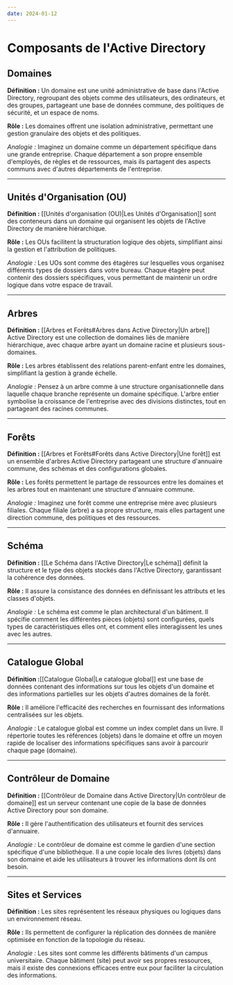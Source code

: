 ```yaml
---
date: 2024-01-12
---
```

# Composants de l'Active Directory

## Domaines

**Définition :** Un domaine est une unité administrative de base dans l'Active Directory, regroupant des objets comme des utilisateurs, des ordinateurs, et des groupes, partageant une base de données commune, des politiques de sécurité, et un espace de noms.

**Rôle :** Les domaines offrent une isolation administrative, permettant une gestion granulaire des objets et des politiques.

_Analogie :_ Imaginez un domaine comme un département spécifique dans une grande entreprise. Chaque département a son propre ensemble d'employés, de règles et de ressources, mais ils partagent des aspects communs avec d'autres départements de l'entreprise.

---

## Unités d'Organisation (OU)

**Définition :** [[Unités d'organisation (OU)|Les Unités d'Organisation]] sont des conteneurs dans un domaine qui organisent les objets de l'Active Directory de manière hiérarchique.

**Rôle :** Les OUs facilitent la structuration logique des objets, simplifiant ainsi la gestion et l'attribution de politiques.

_Analogie :_ Les UOs sont comme des étagères sur lesquelles vous organisez différents types de dossiers dans votre bureau. Chaque étagère peut contenir des dossiers spécifiques, vous permettant de maintenir un ordre logique dans votre espace de travail.



---

## Arbres

**Définition :** [[Arbres et Forêts#Arbres dans Active Directory|Un arbre]] Active Directory est une collection de domaines liés de manière hiérarchique, avec chaque arbre ayant un domaine racine et plusieurs sous-domaines.

**Rôle :** Les arbres établissent des relations parent-enfant entre les domaines, simplifiant la gestion à grande échelle.

_Analogie :_ Pensez à un arbre comme à une structure organisationnelle dans laquelle chaque branche représente un domaine spécifique. L'arbre entier symbolise la croissance de l'entreprise avec des divisions distinctes, tout en partageant des racines communes.

---

## Forêts

**Définition :** [[Arbres et Forêts#Forêts dans Active Directory|Une forêt]] est un ensemble d'arbres Active Directory partageant une structure d'annuaire commune, des schémas et des configurations globales.

**Rôle :** Les forêts permettent le partage de ressources entre les domaines et les arbres tout en maintenant une structure d'annuaire commune.

_Analogie :_ Imaginez une forêt comme une entreprise mère avec plusieurs filiales. Chaque filiale (arbre) a sa propre structure, mais elles partagent une direction commune, des politiques et des ressources.

---

## Schéma

**Définition :** [[Le Schéma dans l'Active Directory|Le schéma]] définit la structure et le type des objets stockés dans l'Active Directory, garantissant la cohérence des données.

**Rôle :** Il assure la consistance des données en définissant les attributs et les classes d'objets.

_Analogie :_ Le schéma est comme le plan architectural d'un bâtiment. Il spécifie comment les différentes pièces (objets) sont configurées, quels types de caractéristiques elles ont, et comment elles interagissent les unes avec les autres.

---

## Catalogue Global

**Définition :**[[Catalogue Global|Le catalogue global]] est une base de données contenant des informations sur tous les objets d'un domaine et des informations partielles sur les objets d'autres domaines de la forêt.

**Rôle :** Il améliore l'efficacité des recherches en fournissant des informations centralisées sur les objets.

_Analogie :_ Le catalogue global est comme un index complet dans un livre. Il répertorie toutes les références (objets) dans le domaine et offre un moyen rapide de localiser des informations spécifiques sans avoir à parcourir chaque page (domaine).

---

## Contrôleur de Domaine

**Définition :** [[Contrôleur de Domaine dans Active Directory|Un contrôleur de domaine]] est un serveur contenant une copie de la base de données Active Directory pour son domaine.

**Rôle :** Il gère l'authentification des utilisateurs et fournit des services d'annuaire.

_Analogie :_ Le contrôleur de domaine est comme le gardien d'une section spécifique d'une bibliothèque. Il a une copie locale des livres (objets) dans son domaine et aide les utilisateurs à trouver les informations dont ils ont besoin.

---

## Sites et Services

**Définition :** Les sites représentent les réseaux physiques ou logiques dans un environnement réseau.

**Rôle :** Ils permettent de configurer la réplication des données de manière optimisée en fonction de la topologie du réseau.

_Analogie :_ Les sites sont comme les différents bâtiments d'un campus universitaire. Chaque bâtiment (site) peut avoir ses propres ressources, mais il existe des connexions efficaces entre eux pour faciliter la circulation des informations.